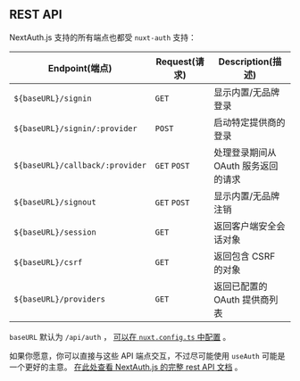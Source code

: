 ## REST API

NextAuth.js 支持的所有端点也都受 `nuxt-auth` 支持：

| Endpoint(端点)                    | Request(请求)  | Description(描述)       |
| ------------------------------- | ------------ | --------------------- |
| `${baseURL}/signin`             | `GET`        | 显示内置/无品牌登录            |
| `${baseURL}/signin/:provider`   | `POST`       | 启动特定提供商的登录            |
| `${baseURL}/callback/:provider` | `GET` `POST` | 处理登录期间从 OAuth 服务返回的请求 |
| `${baseURL}/signout`            | `GET` `POST` | 显示内置/无品牌注销            |
| `${baseURL}/session`            | `GET`        | 返回客户端安全会话对象           |
| `${baseURL}/csrf`               | `GET`        | 返回包含 CSRF 的对象         |
| `${baseURL}/providers`          | `GET`        | 返回已配置的 OAuth 提供商列表    |

`baseURL` 默认为 `/api/auth` ， [可以在 `nuxt.config.ts` 中配置](https://auth.sidebase.io/guide/application-side/configuration#baseurl) 。

如果你愿意，你可以直接与这些 API 端点交互，不过尽可能使用 `useAuth` 可能是一个更好的主意。 [在此处查看 NextAuth.js 的完整 rest API 文档](https://next-auth.js.org/getting-started/rest-api) 。